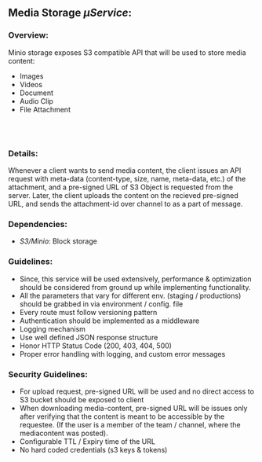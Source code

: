 ## Media Storage *µService*:

### Overview:
Minio storage exposes S3 compatible API that will be used to store media content:
* Images 
* Videos
* Document
* Audio Clip
* File Attachment
<br>
<br>

### Details:

Whenever a client wants to send media content, the client issues an API request with meta-data (content-type, size, name, meta-data, etc.) of the attachment, and a pre-signed URL of S3 Object is requested from the server. Later, the client uploads the content on the recieved pre-signed URL, and sends the attachment-id over channel to as a part of message.

### Dependencies:
* *S3/Minio*: Block storage

### Guidelines:
* Since, this service will be used extensively, performance & optimization should be considered from ground up while implementing functionality.
* All the parameters that vary for different env. (staging / productions) should be grabbed in via environment / config. file
* Every route must follow versioning pattern
* Authentication should be implemented as a middleware
* Logging mechanism 
* Use well defined JSON response structure  
* Honor HTTP Status Code (200, 403, 404, 500) 
* Proper error handling with logging, and custom error messages 

### Security Guidelines:
* For upload request, pre-signed URL will be used and no direct access to S3 bucket should be exposed to client
* When downloading media-content, pre-signed URL will be issues only after verifying that the content is meant to be accessible by the requestee. (If the user is a member of the team / channel, where the mediacontent was posted).
* Configurable TTL / Expiry time of the URL
* No hard coded credentials (s3 keys & tokens)
















